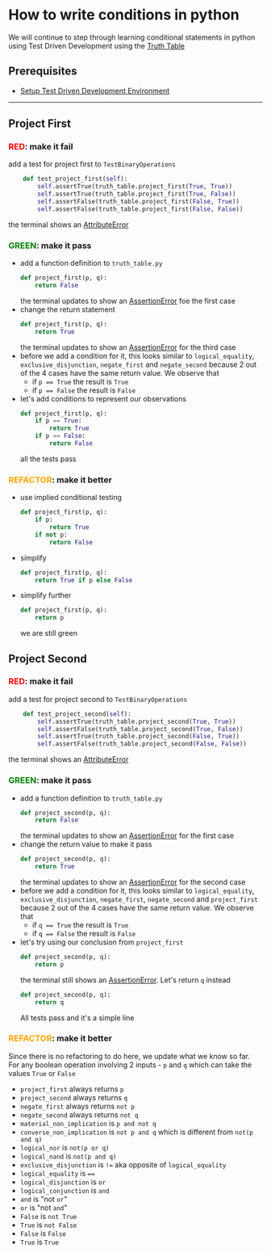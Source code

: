 # How to write conditions in python

We will continue to step through learning conditional statements in python using Test Driven Development using the [Truth Table](https://en.wikipedia.org/wiki/Truth_table)

## Prerequisites

- [Setup Test Driven Development Environment](./TDD_SETUP.md)

---

## Project First

### <span style="color:red">**RED**</span>: make it fail

add a test for project first to `TestBinaryOperations`

```python
    def test_project_first(self):
        self.assertTrue(truth_table.project_first(True, True))
        self.assertTrue(truth_table.project_first(True, False))
        self.assertFalse(truth_table.project_first(False, True))
        self.assertFalse(truth_table.project_first(False, False))
```

the terminal shows an [AttributeError](./01_ATTRIBUTE_ERROR.md)

### <span style="color:green">**GREEN**</span>: make it pass

- add a function definition to `truth_table.py`
    ```python
    def project_first(p, q):
        return False
    ```
    the terminal updates to show an [AssertionError](./04_ASSERTION_ERROR.md) foe the first case
- change the return statement
    ```python
    def project_first(p, q):
        return True
    ```
    the terminal updates to show an [AssertionError](./04_ASSERTION_ERROR.md) for the third case
- before we add a condition for it, this looks similar to `logical_equality`, `exclusive_disjunction`, `negate_first` and `negate_second` because 2 out of the 4 cases have the same return value. We observe that
    - if `p == True` the result is `True`
    - if `p == False` the result is `False`
- let's add conditions to represent our observations
    ```python
    def project_first(p, q):
        if p == True:
            return True
        if p == False:
            return False
    ```
    all the tests pass

### <span style="color:orange">**REFACTOR**</span>: make it better

- use implied conditional testing
    ```python
    def project_first(p, q):
        if p:
            return True
        if not p:
            return False
    ```
- simplify
    ```python
    def project_first(p, q):
        return True if p else False
    ```
- simplify further
    ```python
    def project_first(p, q):
        return p
    ```
    we are still green

## Project Second

### <span style="color:red">**RED**</span>: make it fail

add a test for project second to `TestBinaryOperations`

```python
    def test_project_second(self):
        self.assertTrue(truth_table.project_second(True, True))
        self.assertFalse(truth_table.project_second(True, False))
        self.assertTrue(truth_table.project_second(False, True))
        self.assertFalse(truth_table.project_second(False, False))
```

the terminal shows an [AttributeError](./01_ATTRIBUTE_ERROR.md)

### <span style="color:green">**GREEN**</span>: make it pass

- add a function definition to `truth_table.py`
    ```python
    def project_second(p, q):
        return False
    ```
    the terminal updates to show an [AssertionError](./04_ASSERTION_ERROR.md) for the first case
- change the return value to make it pass
    ```python
    def project_second(p, q):
        return True
    ```
    the terminal updates to show an [AssertionError](./04_ASSERTION_ERROR.md) for the second case
- before we add a condition for it, this looks similar to `logical_equality`, `exclusive_disjunction`, `negate_first`, `negate_second` and `project_first` because 2 out of the 4 cases have the same return value. We observe that
    - if `q == True` the result is `True`
    - if `q == False` the result is `False`
- let's try using our conclusion from `project_first`
    ```python
    def project_second(p, q):
        return p
    ```
    the terminal still shows an [AssertionError](./04_ASSERTION_ERROR.md). Let's return `q` instead
    ```python
    def project_second(p, q):
        return q
    ```
    All tests pass and it's a simple line

### <span style="color:orange">**REFACTOR**</span>: make it better

Since there is no refactoring to do here, we update what we know so far. For any boolean operation involving 2 inputs - `p` and `q` which can take the values `True` or `False`
- `project_first` always returns `p`
- `project_second` always returns `q`
- `negate_first` always returns `not p`
- `negate_second` always returns `not q`
- `material_non_implication` is `p and not q`
- `converse_non_implication` is `not p and q` which is different from `not(p and q)`
- `logical_nor` is `not(p or q)`
- `logical_nand` is `not(p and q)`
- `exclusive_disjunction` is `!=` aka opposite of `logical_equality`
- `logical_equality` is `==`
- `logical_disjunction` is `or`
- `logical_conjunction` is `and`
- `and` is "not `or`"
- `or` is "not `and`"
- `False` is `not True`
- `True` is `not False`
- `False` is `False`
- `True` is `True`